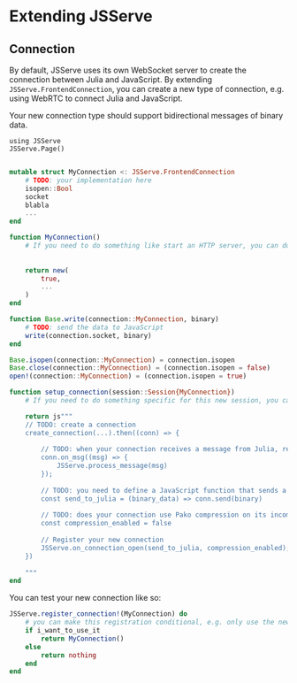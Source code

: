 # Extending JSServe

## Connection

By default, JSServe uses its own WebSocket server to create the connection between Julia and JavaScript. By extending `JSServe.FrontendConnection`, you can create a new type of connection, e.g. using WebRTC to connect Julia and JavaScript.

Your new connection type should support bidirectional messages of binary data. 

```@setup 1
using JSServe
JSServe.Page()
```

```Julia

mutable struct MyConnection <: JSServe.FrontendConnection
    # TODO: your implementation here
    isopen::Bool
    socket
    blabla
    ...
end

function MyConnection()
    # If you need to do something like start an HTTP server, you can do it here, synchronously.
    
    
    return new(
        true,
        ...
    )
end

function Base.write(connection::MyConnection, binary)
    # TODO: send the data to JavaScript
    write(connection.socket, binary)
end

Base.isopen(connection::MyConnection) = connection.isopen
Base.close(connection::MyConnection) = (connection.isopen = false)
open!(connection::MyConnection) = (connection.isopen = true)

function setup_connection(session::Session{MyConnection})
    # If you need to do something specific for this new session, you can do it here.

    return js"""
    // TODO: create a connection
    create_connection(...).then((conn) => {
        
        // TODO: when your connection receives a message from Julia, relay the message to `JSServe.process_message(msg)`.
        conn.on_msg((msg) => {
            JSServe.process_message(msg)
        });
        
        // TODO: you need to define a JavaScript function that sends a given `binary_data` to Julia. On the Julia side, this should call `JSServe.process_message(connection.parent, binary_data)`.
        const send_to_julia = (binary_data) => conn.send(binary)
        
        // TODO: does your connection use Pako compression on its incoming and outgoing messages?
        const compression_enabled = false
        
        // Register your new connection
        JSServe.on_connection_open(send_to_julia, compression_enabled);
    })
    
    """
end
```


You can test your new connection like so:

```Julia
JSServe.register_connection!(MyConnection) do
    # you can make this registration conditional, e.g. only use the new connection type on Thursdays...
    if i_want_to_use_it
        return MyConnection()
    else
        return nothing
    end
end
```
